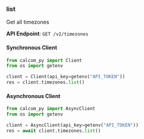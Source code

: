 
### list <a name="list"></a>
Get all timezones



**API Endpoint**: `GET /v2/timezones`

#### Synchronous Client

```python
from calcom_py import Client
from os import getenv

client = Client(api_key=getenv("API_TOKEN"))
res = client.timezones.list()
```

#### Asynchronous Client

```python
from calcom_py import AsyncClient
from os import getenv

client = AsyncClient(api_key=getenv("API_TOKEN"))
res = await client.timezones.list()
```
